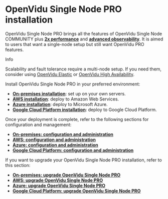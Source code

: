 # OpenVidu Single Node PRO installation

OpenVidu Single Node PRO brings all the features of OpenVidu Single Node COMMUNITY plus [**2x performance**](../production-ready/performance/) and [**advanced observability**](../production-ready/observability/). It is aimed to users that want a single-node setup but still want OpenVidu PRO features.

Info

Scalability and fault tolerance require a multi-node setup. If you need them, consider using [OpenVidu Elastic](../elastic/) or [OpenVidu High Availability](../ha/).

Install OpenVidu Single Node PRO in your preferred environment:

- [**On-premises installation**](on-premises/install/): set up on your own servers.
- [**AWS installation**](aws/install/): deploy to Amazon Web Services.
- [**Azure installation**](azure/install/): deploy to Microsoft Azure.
- [**Google Cloud Platform installation**](gcp/install/): deploy to Google Cloud Platform.

Once your deployment is complete, refer to the following sections for configuration and management:

- [**On-premises: configuration and administration**](on-premises/admin/)
- [**AWS: configuration and administration**](aws/admin/)
- [**Azure: configuration and administration**](azure/admin/)
- [**Google Cloud Platform: configuration and administration**](gcp/admin/)

If you want to upgrade your OpenVidu Single Node PRO installation, refer to this section:

- [**On-premises: upgrade OpenVidu Single Node PRO**](on-premises/upgrade/)
- [**AWS: upgrade OpenVidu Single Node PRO**](aws/upgrade/)
- [**Azure: upgrade OpenVidu Single Node PRO**](azure/upgrade/)
- [**Google Cloud Platform: upgrade OpenVidu Single Node PRO**](gcp/upgrade/)

